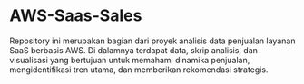 # AWS-Saas-Sales
Repository ini merupakan bagian dari proyek analisis data penjualan layanan SaaS berbasis AWS. Di dalamnya terdapat data, skrip analisis, dan visualisasi yang bertujuan untuk memahami dinamika penjualan, mengidentifikasi tren utama, dan memberikan rekomendasi strategis.
